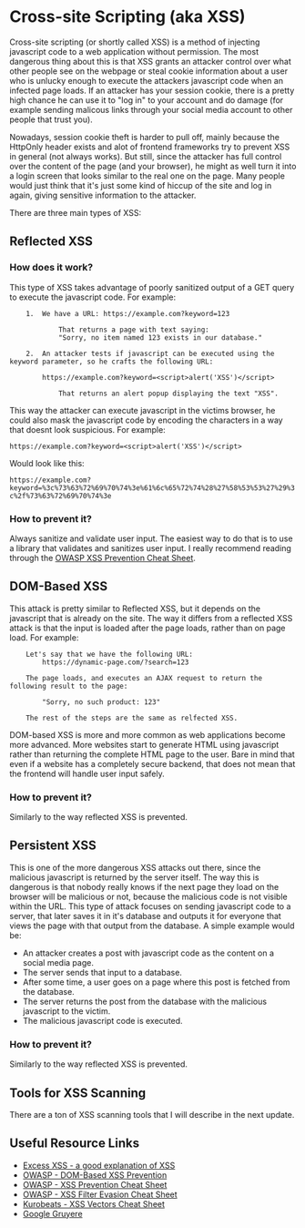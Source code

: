 # Cross-site Scripting (aka XSS)

Cross-site scripting (or shortly called XSS) is a method of injecting javascript code to a web application without permission. The most dangerous thing about this is that XSS grants an attacker control over what other people see on the webpage or steal cookie information about a user who is unlucky enough to execute the attackers javascript code when an infected page loads. If an attacker has your session cookie, there is a pretty high chance he can use it to "log in" to your account and do damage (for example sending malicous links through your social media account to other people that trust you). 

Nowadays, session cookie theft is harder to pull off, mainly because the HttpOnly header exists and alot of frontend frameworks try to prevent XSS in general (not always works). But still, since the attacker has full control over the content of the page (and your browser), he might as well turn it into a login screen that looks similar to the real one on the page. Many people would just think that it's just some kind of hiccup of the site and log in again, giving sensitive information to the attacker.

There are three main types of XSS:

## Reflected XSS

### How does it work?

This type of XSS takes advantage of poorly sanitized output of a GET query to execute the javascript code. For example:
```
    1.  We have a URL: https://example.com?keyword=123

            That returns a page with text saying:
            "Sorry, no item named 123 exists in our database."

    2.  An attacker tests if javascript can be executed using the keyword parameter, so he crafts the following URL:

        https://example.com?keyword=<script>alert('XSS')</script>

            That returns an alert popup displaying the text "XSS".
```

This way the attacker can execute javascript in the victims browser, he could also mask the javascript code by encoding the characters in a way that doesnt look suspicious. For example:

`https://example.com?keyword=<script>alert('XSS')</script>` 

Would look like this: 

`https://example.com?keyword=%3c%73%63%72%69%70%74%3e%61%6c%65%72%74%28%27%58%53%53%27%29%3c%2f%73%63%72%69%70%74%3e`

### How to prevent it?

Always sanitize and validate user input. The easiest way to do that is to use a library that validates and sanitizes user input. I really recommend reading through the [OWASP XSS Prevention Cheat Sheet](https://cheatsheetseries.owasp.org/cheatsheets/Cross_Site_Scripting_Prevention_Cheat_Sheet.html).
## DOM-Based XSS

This attack is pretty similar to Reflected XSS, but it depends on the javascript that is already on the site. The way it differs from a reflected XSS attack is that the input is loaded after the page loads, rather than on page load. For example:

```
    Let's say that we have the following URL:
        https://dynamic-page.com/?search=123

    The page loads, and executes an AJAX request to return the following result to the page:

        "Sorry, no such product: 123"

    The rest of the steps are the same as relfected XSS.
```

DOM-based XSS is more and more common as web applications become more advanced. More websites start to generate HTML using javascript rather than returning the complete HTML page to the user. Bare in mind that even if a website has a completely secure backend, that does not mean that the frontend will handle user input safely.

### How to prevent it?

Similarly to the way reflected XSS is prevented.

## Persistent XSS

This is one of the more dangerous XSS attacks out there, since the malicious javascript is returned by the server itself. The way this is dangerous is that nobody really knows if the next page they load on the browser will be malicious or not, because the malicious code is not visible within the URL. This type of attack focuses on sending javascript code to a server, that later saves it in it's database and outputs it for everyone that views the page with that output from the database. A simple example would be:

- An attacker creates a post with javascript code as the content on a social media page.
- The server sends that input to a database.
- After some time, a user goes on a page where this post is fetched from the database.
- The server returns the post from the database with the malicious javascript to the victim.
- The malicious javascript code is executed.



### How to prevent it?

Similarly to the way reflected XSS is prevented.

## Tools for XSS Scanning

There are a ton of XSS scanning tools that I will describe in the next update.

## Useful Resource Links

- [Excess XSS - a good explanation of XSS](https://excess-xss.com/)
- [OWASP - DOM-Based XSS Prevention](https://cheatsheetseries.owasp.org/cheatsheets/DOM_based_XSS_Prevention_Cheat_Sheet.html)
- [OWASP - XSS Prevention Cheat Sheet](https://cheatsheetseries.owasp.org/cheatsheets/Cross_Site_Scripting_Prevention_Cheat_Sheet.html)
- [OWASP - XSS Filter Evasion Cheat Sheet](https://owasp.org/www-community/xss-filter-evasion-cheatsheet)
- [Kurobeats - XSS Vectors Cheat Sheet](https://gist.github.com/kurobeats/9a613c9ab68914312cbb415134795b45)
- [Google Gruyere](https://google-gruyere.appspot.com/)

